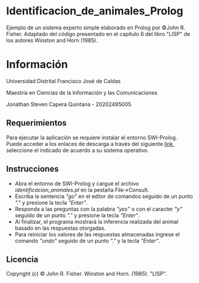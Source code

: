 # Identificacion_de_animales_Prolog
Ejemplo de un sistema experto simple elaborado en Prolog por ©John R. Fisher. Adaptado del código presentado en el capítulo 6 del libro "LISP" de los autores Winston and Horn (1985).

# Información

Universidad Distrital Francisco José de Caldas

Maestría en Ciencias de la Información y las Comunicaciones

Jonathan Steven Capera Quintana - 20202495005

## Requerimientos

Para ejecutar la aplicación se requiere instalar el entorno SWI-Prolog. Puede acceder a los enlaces de descarga a través del siguiente [link](https://www.swi-prolog.org/download/stable), seleccione el indicado de acuerdo a su sistema operativo.


## Instrucciones
* Abra el entorno de SWI-Prolog y cargue el archivo *identificacion_animales.pl* en la pestaña File->Consult.
* Escriba la sentencia *"go"* en el editor de comandos seguido de un punto *"."* y presione la tecla *"Enter"*.
* Responda a las preguntas con la palabra *"yes"* o con el caracter *"y"* seguido de un punto *"."* y presione la tecla *"Enter"*.
* Al finalizar, el programa mostrará la inferencia realizada del animal basado en las respuestas otorgadas.
* Para reiniciar los valores de las respuestas almacenadas ingrese el comando *"undo"* seguido de un punto *"."* y la tecla *"Enter"*.

## Licencia

Copyright (c) © John R. Fisher. 
Winston and Horn. (1985). "LISP".
